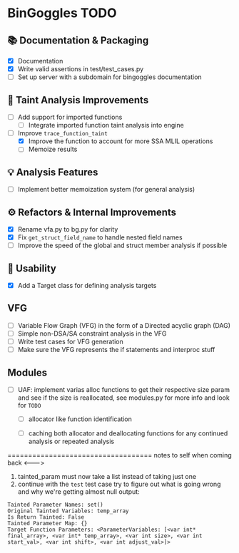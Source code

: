 # BinGoggles TODO

## 📚 Documentation & Packaging
- [x] Documentation
- [x] Write valid assertions in test/test_cases.py
- [ ] Set up server with a subdomain for bingoggles documentation

## 🧩 Taint Analysis Improvements
- [ ] Add support for imported functions
  - [ ] Integrate imported function taint analysis into engine
- [ ] Improve `trace_function_taint`
  - [x] Improve the function to account for more SSA MLIL operations
  - [ ] Memoize results
    <!--
        __builtin_memcpy(dest, src, n)
        __builtin_memset(s, c, n)
        __builtin_strcpy(dest, src)
        __builtin_strncpy(dest, src, n)
        __builtin_wcscpy(dest, src)
    -->

## 💡 Analysis Features
- [ ] Implement better memoization system (for general analysis)

## ⚙️ Refactors & Internal Improvements
- [x] Rename vfa.py to bg.py for clarity
- [x] Fix `get_struct_field_name` to handle nested field names
- [ ] Improve the speed of the global and struct member analysis if possible

## 🎯 Usability
- [x] Add a Target class for defining analysis targets

## VFG
- [ ] Variable Flow Graph (VFG) in the form of a Directed acyclic graph (DAG)
- [ ] Simple non-DSA/SA constraint analysis in the VFG
- [ ] Write test cases for VFG generation
- [ ] Make sure the VFG represents the if statements and interproc stuff

## Modules
- [ ] UAF: implement varias alloc functions to get their respective size param and see if the size is reallocated, see modules.py for more info and look for `TODO`
  - [ ] allocator like function identification
  - [ ] caching both allocator and deallocating functions for any continued analysis or repeated analysis






===================================
notes to self when coming back <--->

1) tainted_param must now take a list instead of taking just one
2) continue with the `test` test case try to figure out what is going wrong and why we're getting almost null output:
```
Tainted Parameter Names: set()
Original Tainted Variables: temp_array
Is Return Tainted: False
Tainted Parameter Map: {}
Target Function Parameters: <ParameterVariables: [<var int* final_array>, <var int* temp_array>, <var int size>, <var int start_val>, <var int shift>, <var int adjust_val>]>
```
